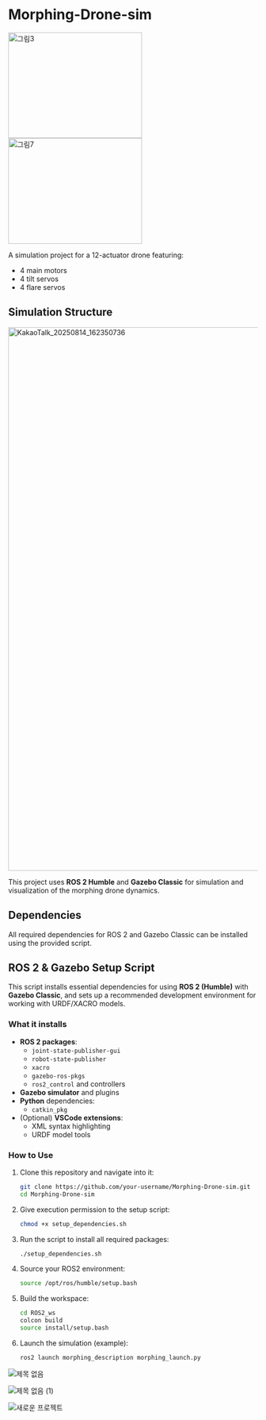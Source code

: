 # Morphing-Drone-sim
<img width="270" height="213" alt="그림3" src="https://github.com/user-attachments/assets/a19363b6-0a2c-466e-8a3d-f8f6fe19c90d" />
<img width="270" height="213" alt="그림7" src="https://github.com/user-attachments/assets/b30d0ac0-e796-490b-8dc5-5255d72eeb5e" />

A simulation project for a 12-actuator drone featuring:
- 4 main motors
- 4 tilt servos
- 4 flare servos

## Simulation Structure
<img width="1972" height="1095" alt="KakaoTalk_20250814_162350736" src="https://github.com/user-attachments/assets/70d5f695-e329-49dd-be8e-d8e2fbe997e5" />


This project uses **ROS 2 Humble** and **Gazebo Classic** for simulation and visualization of the morphing drone dynamics.

## Dependencies
All required dependencies for ROS 2 and Gazebo Classic can be installed using the provided script.


## ROS 2 & Gazebo Setup Script
This script installs essential dependencies for using **ROS 2 (Humble)** with **Gazebo Classic**, and sets up a recommended development environment for working with URDF/XACRO models.

### What it installs

- **ROS 2 packages**:
  - `joint-state-publisher-gui`
  - `robot-state-publisher`
  - `xacro`
  - `gazebo-ros-pkgs`
  - `ros2_control` and controllers
- **Gazebo simulator** and plugins
- **Python** dependencies:
  - `catkin_pkg`
- (Optional) **VSCode extensions**:
  - XML syntax highlighting
  - URDF model tools

### How to Use

1. Clone this repository and navigate into it:
   ```bash
   git clone https://github.com/your-username/Morphing-Drone-sim.git
   cd Morphing-Drone-sim
   ```
2. Give execution permission to the setup script:
   ```bash
   chmod +x setup_dependencies.sh
   ```
3. Run the script to install all required packages:
   ```bash
   ./setup_dependencies.sh
   ```
4. Source your ROS2 environment:

   ```bash
   source /opt/ros/humble/setup.bash
   ```
5. Build the workspace:
   ```bash
   cd ROS2_ws
   colcon build
   source install/setup.bash
   ```
6. Launch the simulation (example):
   ```bash
   ros2 launch morphing_description morphing_launch.py
   ```
![제목 없음](https://github.com/user-attachments/assets/3037f21c-05d4-496c-8fd8-ed92e114ae3a)


![제목 없음 (1)](https://github.com/user-attachments/assets/356a8263-5ce3-4ed8-8ce4-39aab4aa7461)


![새로운 프로젝트](https://github.com/user-attachments/assets/2aceca7f-54ab-496e-b35e-f2a901c88d0a)
